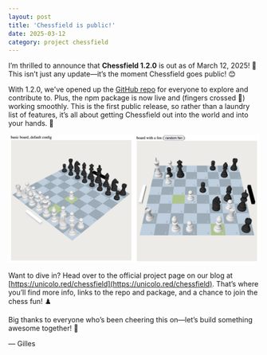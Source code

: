 ```yaml
---
layout: post
title: 'Chessfield is public!'
date: 2025-03-12
category: project chessfield
---
```


I’m thrilled to announce that **Chessfield 1.2.0** is out as of March 12, 2025!
🎉 This isn’t just any update—it’s the moment Chessfield goes public! 😊

With 1.2.0, we've opened up the
[GitHub repo](https://github.com/unicolored/chessfield) for everyone to explore
and contribute to. Plus, the npm package is now live and (fingers crossed 🤞)
working smoothly. This is the first public release, so rather than a laundry
list of features, it’s all about getting Chessfield out into the world and into
your hands. 🚀

![Chessfield preview](/assets/images/chessfield-views.jpg)

Want to dive in? Head over to the official project page on our blog at
[https://unicolo.red/chessfield](https://unicolo.red/chessfield). That’s where
you’ll find more info, links to the repo and package, and a chance to join the
chess fun! ♟️

Big thanks to everyone who’s been cheering this on—let’s build something awesome
together! 🙌

— Gilles
